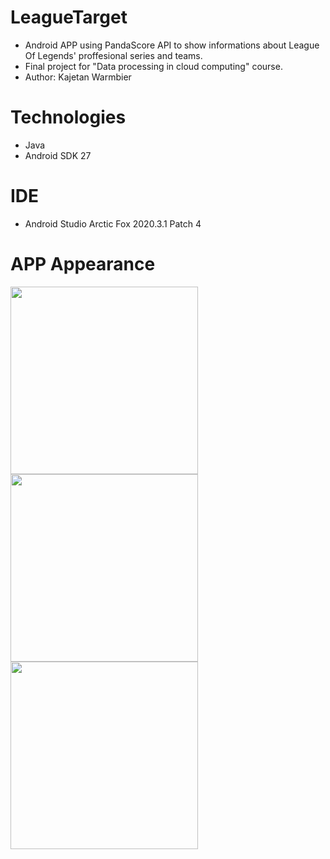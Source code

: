 # LeagueTarget

* Android APP using PandaScore API to show informations about League Of Legends' proffesional series and teams.
* Final project for "Data processing in cloud computing" course.
* Author: Kajetan Warmbier

# Technologies

* Java
* Android SDK 27

# IDE

* Android Studio Arctic Fox 2020.3.1 Patch 4

# APP Appearance
<img src="https://i.imgur.com/IvhL6tV.png" width="300" /> <img src="https://i.imgur.com/vv8GjXZ.png" width="300" />  <img src="https://i.imgur.com/eKulzu3.png" width="300" />
